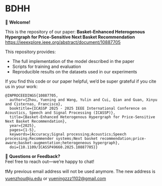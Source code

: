 # BDHH

🎉 **Welcome!**

This is the repository of our paper: **Basket-Enhanced Heterogenous Hypergraph for Price-Sensitive Next Basket Recommendation**
https://ieeexplore.ieee.org/abstract/document/10887705


This repository provides:
- The full implementation of the model described in the paper
- Scripts for training and evaluation
- Reproducible results on the datasets used in our experiments


If you find this code or our paper helpful, we’d be super grateful if you cite us in your work:

```
@INPROCEEDINGS{10887705,
  author={Zhou, Yuening and Wang, Yulin and Cui, Qian and Guan, Xinyu and Cisternas, Francisco},
  booktitle={ICASSP 2025 - 2025 IEEE International Conference on Acoustics, Speech and Signal Processing (ICASSP)}, 
  title={Basket-Enhanced Heterogenous Hypergraph for Price-Sensitive Next Basket Recommendation}, 
  year={2025},
  pages={1-5},
  keywords={Accuracy;Signal processing;Acoustics;Speech processing;Recommender systems;Next basket recommendation;price-aware;basket-augmentation;heterogeneous hypergraph},
  doi={10.1109/ICASSP49660.2025.10887705}}
```

 
  💬 **Questions or Feedback?**\
  Feel free to reach out—we’re happy to chat!
  
  ❗️My previous email address will not be used anymore. The new address is yuenzhou@iu.edu or yueningzzz1102@gmail.com
